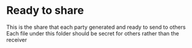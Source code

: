 # Ready to share

This is the share that each party generated and ready to send to others
Each file under this folder should be secret for others rather than the receiver 